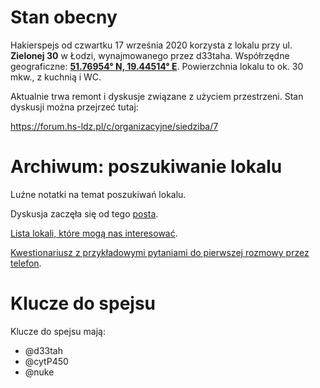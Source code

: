 # Stan obecny

Hakierspejs od czwartku 17 września 2020 korzysta z lokalu przy ul. **Zielonej 30** w Łodzi, wynajmowanego przez d33taha. Współrzędne geograficzne: [**51.76954° N, 19.44514° E**](https://www.openstreetmap.org/#map=19/51.76950/19.44489). Powierzchnia lokalu to ok. 30 mkw., z kuchnią i WC.

Aktualnie trwa remont i dyskusje związane z użyciem przestrzeni. Stan dyskusji można przejrzeć tutaj:

https://forum.hs-ldz.pl/c/organizacyjne/siedziba/7

# Archiwum: poszukiwanie lokalu

Luźne notatki na temat poszukiwań lokalu.

Dyskusja zaczęła się od tego [posta](https://lists.hackerspace.pl/pipermail/lodz/2020-March/000030.html).

[Lista lokali, które mogą nas interesować](https://pad.hs-ldz.pl/INGeKWWPRoun6LFkGfFZjA).

[Kwestionariusz z przykładowymi pytaniami do pierwszej rozmowy przez telefon](https://pad.hs-ldz.pl/s/ByqBEoxlP).

# Klucze do spejsu

Klucze do spejsu mają:

* @d33tah
* @cytP450
* @nuke